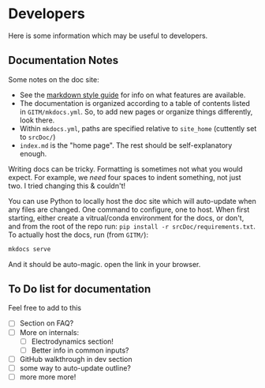 
# Developers

Here is some information which may be useful to developers.

## Documentation Notes

Some notes on the doc site:

- See the [markdown style guide](markdown_ref.md) for info on what features are
  available.
- The documentation is organized according to a table of contents listed in
  `GITM/mkdocs.yml`. So, to add new pages or organize things differently, look
  there.
- Within `mkdocs.yml`, paths are specified relative to `site_home` (cuttently
  set to `srcDoc/`)
- `index.md` is the "home page". The rest should be self-explanatory enough.

Writing docs can be tricky. Formatting is sometimes not what you would expect.
For example, we *need* four spaces to indent something, not just two. I tried
changing this & couldn't!

You can use Python to locally host the doc site which will auto-update when any
files are changed. One command to configure, one to host. When first starting,
either create a vitrual/conda environment for the docs, or don't, and from the
root of the repo run: `pip install -r srcDoc/requirements.txt`. To actually host
the docs, run (from `GITM/`):

```bash
mkdocs serve
```

And it should be auto-magic. open the link in your browser.

## To Do list for documentation

Feel free to add to this

- [ ] Section on FAQ?
- [ ] More on internals:
    - [ ] Electrodynamics section!
    - [ ] Better info in common inputs?
- [ ] GitHub walkthrough in dev section
- [ ] some way to auto-update outline?
- [ ] more more more!

